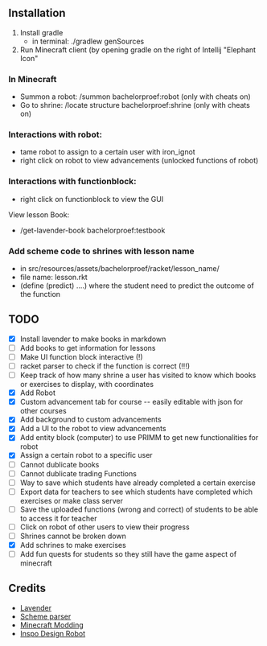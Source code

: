 ## Installation
1. Install gradle
    - in terminal: ./gradlew genSources
2. Run Minecraft client (by opening gradle on the right of Intellij "Elephant Icon"


### In Minecraft 
- Summon a robot: /summon bachelorproef:robot (only with cheats on)
- Go to shrine: /locate structure bachelorproef:shrine (only with cheats on)



### Interactions with robot: 
- tame robot to assign to a certain user with iron_ignot
- right click on robot to view advancements (unlocked functions of robot)

### Interactions with functionblock:
- right click on functionblock to view the GUI 

View lesson Book:
- /get-lavender-book bachelorproef:testbook

### Add scheme code to shrines with lesson name 
- in src/resources/assets/bachelorproef/racket/lesson_name/
- file name: lesson.rkt
- (define (predict) ....) where the student need to predict the outcome of the function


## TODO 
- [x] Install lavender to make books in markdown 
- [ ] Add books to get information for lessons
- [ ] Make UI function block interactive (!)
- [ ] racket parser to check if the function is correct (!!!) 
- [ ] Keep track of how many shrine a user has visited to know which books or exercises to display, with coordinates 
- [x] Add Robot
- [x] Custom advancement tab for course -- easily editable with json for other courses
- [x] Add background to custom advancements 
- [x] Add a UI to the robot to view advancements
- [x] Add entity block (computer) to use PRIMM to get new functionalities for robot
- [x] Assign a certain robot to a specific user 
- [ ] Cannot dublicate books 
- [ ] Cannot dublicate trading Functions 
- [ ] Way to save which students have already completed a certain exercise
- [ ] Export data for teachers to see which students have completed which exercises or make class server 
- [ ] Save the uploaded functions (wrong and correct) of students to be able to access it for teacher 
- [ ] Click on robot of other users to view their progress
- [ ] Shrines cannot be broken down
- [x] Add schrines to make exercises 
- [ ] Add fun quests for students so they still have the game aspect of minecraft

## Credits
- [Lavender](https://github.com/wisp-forest/lavender)
- [Scheme parser](https://norvig.com/jscheme.html)
- [Minecraft Modding](https://www.youtube.com/channel/UCbzPhyLcO8VP25dZ7kaUyAw)
- [Inspo Design Robot](https://sketchfab.com/3d-models/robot-mc-0f40c981c4ec4777b52bbc448e319a5c)
